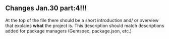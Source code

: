 ## Changes Jan.30 part:4!!!

At the top of the file there should be a short introduction and/ or overview that explains **what** the project is. This description should match descriptions added for package managers (Gemspec, package.json, etc.)
